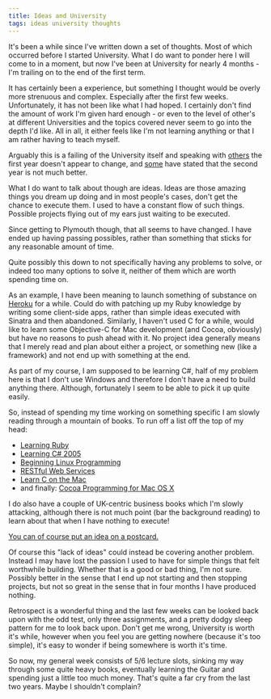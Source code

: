 ```yaml
---
title: Ideas and University
tags: ideas university thoughts
---
```


It's been a while since I've written down a set of thoughts. Most of which occurred before I started University. What I do want to ponder here I will come to in a moment, but now I've been at University for nearly 4 months - I'm trailing on to the end of the first term. 

It has certainly been a experience, but something I thought would be overly more strenuous and complex. Especially after the first few weeks. Unfortunately, it has not been like what I had hoped. I certainly don't find the amount of work I'm given hard enough - or even to the level of other's at different Universities and the topics covered never seem to go into the depth I'd like. All in all, it either feels like I'm not learning anything or that I am rather having to teach myself.

Arguably this is a failing of the University itself and speaking with [others](http://bma.subvert.org.uk/ "~bma — Home") the first year doesn't appear to change, and [some](http://twitter.com/rossbearman) have stated that the second year is not much better.

What I do want to talk about though are ideas. Ideas are those amazing things you dream up doing and in most people's cases, don't get the chance to execute them. I used to have a constant flow of such things. Possible projects flying out of my ears just waiting to be executed.

Since getting to Plymouth though, that all seems to have changed. I have ended up having passing possibles, rather than something that sticks for any reasonable amount of time.

Quite possibly this down to not specifically having any problems to solve, or indeed too many options to solve it, neither of them which are worth spending time on.

As an example, I have been meaning to launch something of substance on [Heroku](http://heroku.com/ "Heroku | Ruby Cloud Platform as a Service") for a while. Could do with patching up my Ruby knowledge by writing some client-side apps, rather than simple ideas executed with Sinatra and then abandoned. Similarly, I haven't used C for a while, would like to learn some Objective-C for Mac development (and Cocoa, obviously) but have no reasons to push ahead with it. No project idea generally means that I merely read and plan about either a project, or something new (like a framework) and not end up with something at the end.

As part of my course, I am supposed to be learning C#, half of my problem here is that I don't use Windows and therefore I don't have a need to build anything there. Although, fortunately I seem to be able to pick  it up quite easily.

So, instead of spending my time working on something specific I am slowly reading through a mountain of books. To run off a list off the top of my head:

* [Learning Ruby](http://www.amazon.co.uk/gp/product/0596529864?ie=UTF8&tag=nisbl-21&linkCode=as2&camp=1634&creative=19450&creativeASIN=0596529864 "Learning Ruby: Amazon.co.uk: Michael Fitzgerald: Books")
* [Learning C# 2005](http://www.amazon.co.uk/gp/product/0596102097?ie=UTF8&tag=nisbl-21&linkCode=as2&camp=1634&creative=19450&creativeASIN=0596102097 "Learning C# 2005, Second Edition: Amazon.co.uk: Jesse Liberty, Brian MacDonald: Books")
* [Beginning Linux Programming](http://www.amazon.co.uk/gp/product/0470147628?ie=UTF8&tag=nisbl-21&linkCode=as2&camp=1634&creative=19450&creativeASIN=0470147628 "Beginning Linux Programming: Amazon.co.uk: Neil Matthew, Richard Stones: Books")
* [RESTful Web Services](http://www.amazon.co.uk/gp/product/0596529260?ie=UTF8&tag=nisbl-21&linkCode=as2&camp=1634&creative=19450&creativeASIN=0596529260 "RESTful Web Services: Amazon.co.uk: Leonard Richardson, Sam Ruby: Books")
* [Learn C on the Mac](ttp://www.amazon.co.uk/gp/product/1430218096?ie=UTF8&tag=nisbl-21&linkCode=as2&camp=1634&creative=19450&creativeASIN=1430218096)
* and finally: [Cocoa Programming for Mac OS X](http://www.amazon.co.uk/gp/product/0321503619?ie=UTF8&tag=nisbl-21&linkCode=as2&camp=1634&creative=19450&creativeASIN=0321503619 "Cocoa Programming for Mac OS X: Amazon.co.uk: Aaron Hillegass: Books")

I do also have a couple of UK-centric business books which I'm slowly attacking, although there is not much point (bar the background reading) to learn about that when I have nothing to execute!

[You can of course put an idea on a postcard.](mailto:nickcharlton91@gmail.com)

Of course this "lack of ideas" could instead be covering another problem. Instead I may have lost the passion I used to have for simple things that felt worthwhile building. Whether that is a good or bad thing, I'm not sure. Possibly better in the sense that I end up not starting and then stopping projects, but not so great in the sense that in four months I have produced nothing.

Retrospect is a wonderful thing and the last few weeks can be looked back upon with the odd test, only three assignments, and a pretty dodgy sleep pattern for me to look back upon. Don't get me wrong, University is worth it's while, however when you feel you are getting nowhere (because it's too simple), it's easy to wonder if being somewhere is worth it's time. 

So now, my general week consists of 5/6 lecture slots, sinking my way through some quite heavy books, eventually learning the Guitar and spending just a little too much money. That's quite a far cry from the last two years. Maybe I shouldn't complain?

